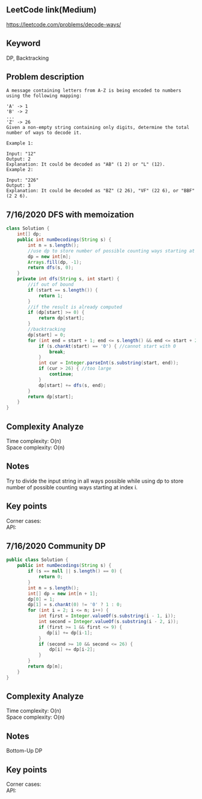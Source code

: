 ## LeetCode link(Medium)
https://leetcode.com/problems/decode-ways/

## Keyword
DP, Backtracking

## Problem description
```
A message containing letters from A-Z is being encoded to numbers using the following mapping:

'A' -> 1
'B' -> 2
...
'Z' -> 26
Given a non-empty string containing only digits, determine the total number of ways to decode it.

Example 1:

Input: "12"
Output: 2
Explanation: It could be decoded as "AB" (1 2) or "L" (12).
Example 2:

Input: "226"
Output: 3
Explanation: It could be decoded as "BZ" (2 26), "VF" (22 6), or "BBF" (2 2 6).
```

## 7/16/2020 DFS with memoization

```java
class Solution {
    int[] dp;
    public int numDecodings(String s) {
        int n = s.length();
        //use dp to store number of possible counting ways starting at index i
        dp = new int[n];
        Arrays.fill(dp, -1);
        return dfs(s, 0);
    }
    private int dfs(String s, int start) {
        //if out of bound
        if (start == s.length()) {
            return 1;
        }
        //if the result is already computed
        if (dp[start] >= 0) {
            return dp[start];
        }
        //backtracking
        dp[start] = 0;
        for (int end = start + 1; end <= s.length() && end <= start + 2; ++end) {
            if (s.charAt(start) == '0') { //cannot start with 0
                break;
            }
            int cur = Integer.parseInt(s.substring(start, end));
            if (cur > 26) { //too large
                continue;
            }
            dp[start] += dfs(s, end);
        }
        return dp[start];
    }
}
```

## Complexity Analyze
Time complexity: O(n) \
Space complexity: O(n) 

## Notes
Try to divide the input string in all ways possible while using dp to store number of possible counting ways starting at index i.

## Key points
Corner cases: \
API:

## 7/16/2020 Community DP

```java
public class Solution {
    public int numDecodings(String s) {
        if (s == null || s.length() == 0) {
            return 0;
        }
        int n = s.length();
        int[] dp = new int[n + 1];
        dp[0] = 1;
        dp[1] = s.charAt(0) != '0' ? 1 : 0;
        for (int i = 2; i <= n; i++) {
            int first = Integer.valueOf(s.substring(i - 1, i));
            int second = Integer.valueOf(s.substring(i - 2, i));
            if (first >= 1 && first <= 9) {
               dp[i] += dp[i-1];  
            }
            if (second >= 10 && second <= 26) {
                dp[i] += dp[i-2];
            }
        }
        return dp[n];
    }
}
```

## Complexity Analyze
Time complexity: O(n) \
Space complexity: O(n) 

## Notes
Bottom-Up DP

## Key points
Corner cases: \
API: